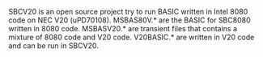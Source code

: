 SBCV20 is an open source project try to run BASIC written in Intel 8080 code on NEC V20 (uPD70108). 
MSBAS80V.* are the BASIC for SBC8080 written in 8080 code.
MSBASV20.* are transient files that contains a mixture of 8080 code and V20 code.
V20BASIC.* are written in V20 code and can be run in SBCV20.
